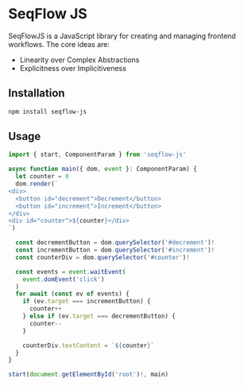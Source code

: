 # SeqFlow JS

SeqFlowJS is a JavaScript library for creating and managing frontend workflows. The core ideas are:
- Linearity over Complex Abstractions
- Explicitness over Implicitiveness

## Installation

```bash
npm install seqflow-js
```

## Usage

```ts
import { start, ComponentParam } from 'seqflow-js'

async function main({ dom, event }: ComponentParam) {
  let counter = 0
  dom.render(`
<div>
  <button id="decrement">Decrement</button>
  <button id="increment">Increment</button>
</div>
<div id="counter">${counter}</div>
`)

  const decrementButton = dom.querySelector('#decrement')!
  const incrementButton = dom.querySelector('#increment')!
  const counterDiv = dom.querySelector('#counter')!

  const events = event.waitEvent(
    event.domEvent('click')
  )
  for await (const ev of events) {
    if (ev.target === incrementButton) {
      counter++
    } else if (ev.target === decrementButton) {
      counter--
    }

    counterDiv.textContent = `${counter}`
  }
}

start(document.getElementById('root')!, main)
```

